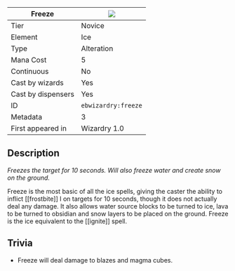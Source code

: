 | Freeze |![](https://github.com/Electroblob77/Wizardry/blob/1.12.2/src/main/resources/assets/ebwizardry/textures/spells/freeze.png)|
|---|---|
| Tier | Novice |
| Element | Ice |
| Type | Alteration |
| Mana Cost | 5 |
| Continuous | No |
| Cast by wizards | Yes |
| Cast by dispensers | Yes |
| ID | `ebwizardry:freeze` |
| Metadata | 3 |
| First appeared in | Wizardry 1.0 |
## Description
_Freezes the target for 10 seconds. Will also freeze water and create snow on the ground._

Freeze is the most basic of all the ice spells, giving the caster the ability to inflict [[frostbite]] I on targets for 10 seconds, though it does not actually deal any damage. It also allows water source blocks to be turned to ice, lava to be turned to obsidian and snow layers to be placed on the ground. Freeze is the ice equivalent to the [[ignite]] spell.

## Trivia
- Freeze will deal damage to blazes and magma cubes.